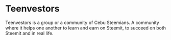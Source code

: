 # Teenvestors
Teenvestors is a group or a community of Cebu Steemians. A community where it helps one another to learn and earn on Steemit, to succeed on both Steemit and in real life.
